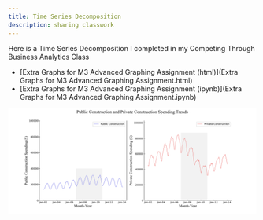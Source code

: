 ```yaml
---
title: Time Series Decomposition
description: sharing classwork
---
```

Here is a Time Series Decomposition I completed in my Competing Through Business Analytics Class
- [Extra Graphs for M3 Advanced Graphing Assignment (html)](Extra Graphs for M3 Advanced Graphing Assignment.html)
- [Extra Graphs for M3 Advanced Graphing Assignment (ipynb)](Extra Graphs for M3 Advanced Graphing Assignment.ipynb)

![Example graph in Time Decomposition Assignment](pictures/PublicvPrivateConst.jpg)

